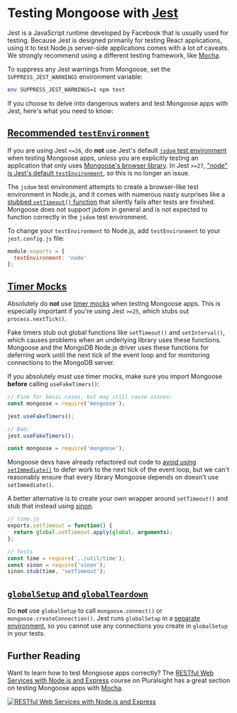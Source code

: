 # Testing Mongoose with [Jest](https://www.npmjs.com/package/jest)

Jest is a JavaScript runtime developed by Facebook that is usually used for testing.
Because Jest is designed primarily for testing React applications, using it to test Node.js server-side applications comes with a lot of caveats.
We strongly recommend using a different testing framework, like [Mocha](https://mochajs.org/).

To suppress any Jest warnings from Mongoose, set the `SUPPRESS_JEST_WARNINGS` environment variable:

```sh
env SUPPRESS_JEST_WARNINGS=1 npm test
```

If you choose to delve into dangerous waters and test Mongoose apps with Jest, here's what you need to know:

<h2 id="recommended-testenvironment"><a href="#recommended-testenvironment">Recommended <code>testEnvironment</code></a></h2>

If you are using Jest `<=26`, do **not** use Jest's default [`jsdom` test environment](https://jestjs.io/docs/en/configuration.html#testenvironment-string) when testing Mongoose apps, *unless* you are explicitly testing an application that only uses [Mongoose's browser library](browser.html). In Jest `>=27`, ["node" is Jest's default `testEnvironment`](https://jestjs.io/ro/blog/2021/05/25/jest-27#flipping-defaults), so this is no longer an issue.

The `jsdom` test environment attempts to create a browser-like test
environment in Node.js, and it comes with numerous nasty surprises like a
[stubbed `setTimeout()` function](https://github.com/jsdom/jsdom/commit/3f306bea5362aceb2a219a2e98ff96a7464d2f19#commitcomment-31316213)
that silently fails after tests are finished. Mongoose does not support jsdom
in general and is not expected to function correctly in the `jsdom` test
environment.

To change your `testEnvironment` to Node.js, add `testEnvironment` to your
`jest.config.js` file:

```javascript
module.exports = {
  testEnvironment: 'node'
};
```

<h2 id="timer-mocks"><a href="#timer-mocks">Timer Mocks</a></h2>

Absolutely do **not** use [timer mocks](https://jestjs.io/docs/en/timer-mocks.html) when testing Mongoose apps.
This is especially important if you're using Jest `>=25`, which stubs out `process.nextTick()`.

Fake timers stub out global functions like `setTimeout()` and `setInterval()`, which causes problems when an underlying library uses these functions.
Mongoose and the MongoDB Node.js driver uses these functions for deferring work until the next tick of the event loop and for monitoring connections to the MongoDB server.

If you absolutely must use timer mocks, make sure you import Mongoose **before** calling `useFakeTimers()`:

```javascript
// Fine for basic cases, but may still cause issues:
const mongoose = require('mongoose');

jest.useFakeTimers();

// Bad:
jest.useFakeTimers();

const mongoose = require('mongoose');
```

Mongoose devs have already refactored out code to [avoid using `setImmediate()`](https://github.com/Automattic/mongoose/issues/6074) to defer work to the next tick of the event loop, but we can't reasonably ensure that every library Mongoose depends on doesn't use `setImmediate()`.

A better alternative is to create your own wrapper around `setTimeout()` and
stub that instead using [sinon](http://npmjs.com/package/sinon).

```javascript
// time.js
exports.setTimeout = function() {
  return global.setTimeout.apply(global, arguments);
};

// Tests
const time = require('../util/time');
const sinon = require('sinon');
sinon.stub(time, 'setTimeout');
```

<h2 id="globalsetup-and-globalteardown"><a href="#globalsetup-and-globalteardown"><code>globalSetup</code> and <code>globalTeardown</code></a></h2>

Do **not** use `globalSetup` to call `mongoose.connect()` or
`mongoose.createConnection()`. Jest runs `globalSetup` in
a [separate environment](https://github.com/facebook/jest/issues/7184),
so you cannot use any connections you create in `globalSetup`
in your tests.

## Further Reading

Want to learn how to test Mongoose apps correctly? The
[RESTful Web Services with Node.js and Express](https://pluralsight.pxf.io/c/1321469/424552/7490?u=https%3A%2F%2Fapp.pluralsight.com%2Flibrary%2Fcourses%2Fnode-js-express-rest-web-services%2Ftable-of-contents)
course on Pluralsight has a great section on testing Mongoose apps with [Mocha](http://npmjs.com/package/mocha).

<a href="https://pluralsight.pxf.io/c/1321469/424552/7490?u=https%3A%2F%2Fapp.pluralsight.com%2Flibrary%2Fcourses%2Fnode-js-express-rest-web-services%2Ftable-of-contents">
  <img src="https://i.imgur.com/KouuaAZ.png" alt="RESTful Web Services with Node.js and Express">
</a>
